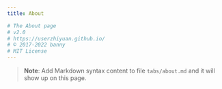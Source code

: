 ```yaml
---
title: About

# The About page
# v2.0
# https://userzhiyuan.github.io/
# © 2017-2022 banny
# MIT License
---
```


> **Note**: Add Markdown syntax content to file `tabs/about.md` and it will show up on this page.